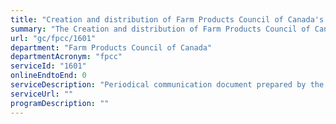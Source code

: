 ```yaml
---
title: "Creation and distribution of Farm Products Council of Canada's Focus newsletter"
summary: "The Creation and distribution of Farm Products Council of Canada's Focus newsletter service from Farm Products Council of Canada is not available end-to-end online, according to the GC Service Inventory."
url: "gc/fpcc/1601"
department: "Farm Products Council of Canada"
departmentAcronym: "fpcc"
serviceId: "1601"
onlineEndtoEnd: 0
serviceDescription: "Periodical communication document prepared by the Farm Products Council of Canada staff, circulated to industry partners and players, that highlights Council decisions, promotes new initiatives or publications, changes in staff and upcoming meetings and events"
serviceUrl: ""
programDescription: ""
---
```

